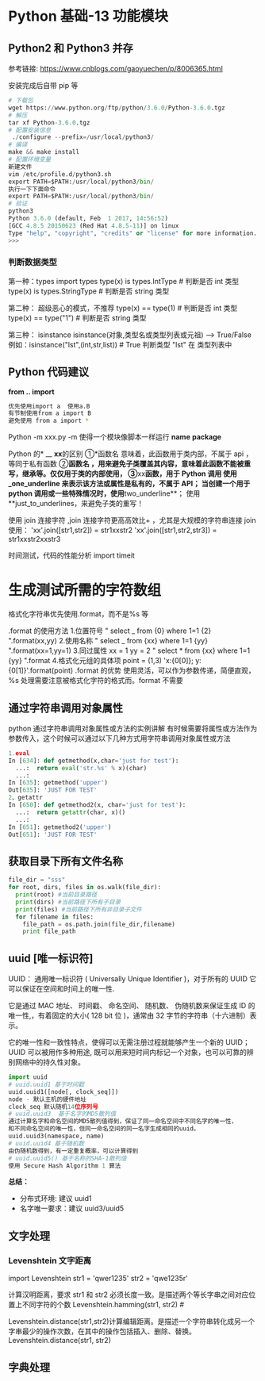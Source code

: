 # Python 基础-13 功能模块

## Python2 和 Python3 并存

参考链接:
https://www.cnblogs.com/gaoyuechen/p/8006365.html

安装完成后自带 pip 等

```python
# 下载包
wget https://www.python.org/ftp/python/3.6.0/Python-3.6.0.tgz
# 解压
tar xf Python-3.6.0.tgz
# 配置安装信息
 ./configure --prefix=/usr/local/python3/
# 编译
make && make install
# 配置环境变量
新建文件
vim /etc/profile.d/python3.sh
export PATH=$PATH:/usr/local/python3/bin/
执行一下下面命令
export PATH=$PATH:/usr/local/python3/bin/
# 验证
python3
Python 3.6.0 (default, Feb  1 2017, 14:56:52)
[GCC 4.8.5 20150623 (Red Hat 4.8.5-11)] on linux
Type "help", "copyright", "credits" or "license" for more information.
>>>
```

### 判断数据类型

第一种：types
import types
type(x) is types.IntType # 判断是否 int 类型
type(x) is types.StringType # 判断是否 string 类型

第二种： 超级恶心的模式，不推荐
type(x) == type(1) # 判断是否 int 类型
type(x) == type("1") # 判断是否 string 类型

第三种： isinstance
isinstance(对象,类型名或类型列表或元祖) --> True/False
例如：isinstance("lst",(int,str,list)) # True
判断类型 "lst" 在 类型列表中

## Python 代码建议

**from .. import**

```bash
优先使用import a  使用a.B
有节制使用from a import B
避免使用 from a import *
```

Python -m xxx.py -m 使得一个模块像脚本一样运行
**name**
**package**

Python 的* \_\_ **xx**的区别
①*函数名 意味着，此函数用于类内部，不属于 api ，等同于私有函数
②**函数名 ，用来避免子类覆盖其内容，意味着此函数不能被重写，继承等。仅仅用于类的内部使用，
③**xx**函数，用于 Python 调用
使用\_one_underline 来表示该方法或属性是私有的，不属于 API；
当创建一个用于 python 调用或一些特殊情况时，使用**two_underline**；
使用**just_to_underlines，来避免子类的重写！

使用 join 连接字符 ,join 连接字符更高高效比+ ，尤其是大规模的字符串连接
join 使用：
'xx'.join([str1,str2]) = str1xxstr2
'xx'.join([str1,str2,str3]) = str1xxstr2xxstr3

时间测试，代码的性能分析
import timeit

# 生成测试所需的字符数组

格式化字符串优先使用.format，而不是%s 等

.format 的使用方法 1.位置符号
" select _ from {0} where 1=1 {2} ".format(xx,yy) 2.使用名称
" select _ from {xx} where 1=1 {yy} ".format(xx=1,yy=1) 3.同过属性
xx = 1
yy = 2
" select \* from {xx} where 1=1 {yy} ".format 4.格式化元组的具体项
point = (1,3)
'x:{0[0]}; y:{0[1]}'.format(point)
.format 的优势
使用灵活，可以作为参数传递，简便直观，%s 处理需要注意被格式化字符的格式而。format 不需要

## 通过字符串调用对象属性

python 通过字符串调用对象属性或方法的实例讲解
有时候需要将属性或方法作为参数传入，这个时候可以通过以下几种方式用字符串调用对象属性或方法

```python
1.eval
In [634]: def getmethod(x,char='just for test'):
  ...:  return eval('str.%s' % x)(char)
  ...:
In [635]: getmethod('upper')
Out[635]: 'JUST FOR TEST'
2、getattr
In [650]: def getmethod2(x, char='just for test'):
  ...:  return getattr(char, x)()
  ...:
In [651]: getmethod2('upper')
Out[651]: 'JUST FOR TEST'
```

## 获取目录下所有文件名称

```python
file_dir = "sss"
for root, dirs, files in os.walk(file_dir):
  print(root) #当前目录路径
  print(dirs) #当前路径下所有子目录
  print(files) #当前路径下所有非目录子文件
  for filename in files:
    file_path = os.path.join(file_dir,filename)
    print file_path
```

## uuid [唯一标识符]

UUID： 通用唯一标识符 ( Universally Unique Identifier )，对于所有的 UUID 它可以保证在空间和时间上的唯一性.

它是通过 MAC 地址、 时间戳、 命名空间、 随机数、 伪随机数来保证生成 ID 的唯一性,，有着固定的大小( 128 bit 位 )，通常由 32 字节的字符串（十六进制）表示。

它的唯一性和一致性特点，使得可以无需注册过程就能够产生一个新的 UUID；
UUID 可以被用作多种用途, 既可以用来短时间内标记一个对象，也可以可靠的辨别网络中的持久性对象。

```python
import uuid
# uuid.uuid1 基于时间戳
uuid.uuid1([node[, clock_seq]])
node - 默认主机的硬件地址
clock_seq 默认随机14位序列号
# uuid.uuid3  基于名字的MD5散列值
通过计算名字和命名空间的MD5散列值得到，保证了同一命名空间中不同名字的唯一性，
和不同命名空间的唯一性，但同一命名空间的同一名字生成相同的uuid。
uuid.uuid3(namespace, name)
# uuid.uuid4 基于随机数
由伪随机数得到，有一定重复概率，可以计算得到
# uuid.uuid5() 基于名称的SHA-1散列值
使用 Secure Hash Algorithm 1 算法
```

**总结：**

- 分布式环境: 建议 uuid1
- 名字唯一要求：建议 uuid3/uuid5

## 文字处理

### Levenshtein 文字距离

import Levenshtein
str1 = 'qwer1235'
str2 = 'qwe1235r'

计算汉明距离，要求 str1 和 str2 必须长度一致。是描述两个等长字串之间对应位置上不同字符的个数
Levenshtein.hamming(str1, str2) #

Levenshtein.distance(str1,str2)计算编辑距离。是描述一个字符串转化成另一个字串最少的操作次数，在其中的操作包括插入、删除、替换。
Levenshtein.distance(str1, str2)

## 字典处理
